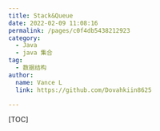 ```yaml
---
title: Stack&Queue
date: 2022-02-09 11:08:16
permalink: /pages/c0f4db5438212923
category:
  - Java
  - java 集合
tag:
  - 数据结构
author:
  name: Vance L
  link: https://github.com/Dovahkiin8625

---
```






[TOC]
